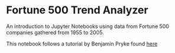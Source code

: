# Fortune 500 Trend Analyzer

An introduction to Jupyter Notebooks using data from Fortune 500 companies gathered from 1955 to 2005.

This notebook follows a tutorial by Benjamin Pryke found [here](https://www.dataquest.io/blog/jupyter-notebook-tutorial/)